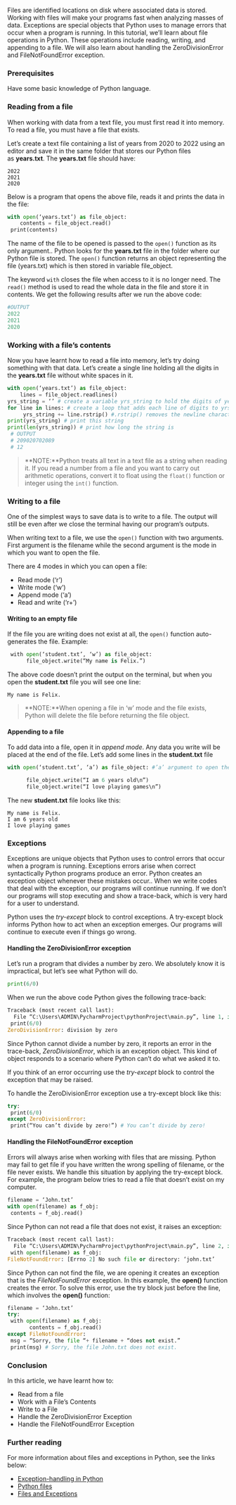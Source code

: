 
Files are identified locations on disk where associated data is stored. Working with files will make your programs fast when analyzing masses of data. Exceptions are special objects that Python uses to manage errors that occur when a program is running. In this tutorial, we’ll learn about file operations in Python. These operations include reading, writing, and appending to a file. We will also learn about handling the ZeroDivisionError and FileNotFoundError exception.

### Prerequisites
Have some basic knowledge of Python language.

### Reading from a file
When working with data from a text file, you must first read it into memory. To read a file, you must have a file that exists.

Let’s create a text file containing a list of years from 2020 to 2022 using an editor and save it in the same folder that stores our Python files as **years.txt**. The **years.txt** file should have:

```
2022
2021
2020
```

Below is a program that opens the above file, reads it and prints the data in the file:

```python
with open(‘years.txt’) as file_object:
    contents = file_object.read()
 print(contents)
```

The name of the file to be opened is passed to the `open()` function as its only argument.. Python looks for the **years.txt** file in the folder where our Python file is stored. The `open()` function returns an object representing the file (years.txt) which is then stored in  variable file_object.

The keyword `with` closes the file when access to it is no longer need. The `read()` method is used to read the whole data in the file and store it in contents.
We get the following results after we run the above code:

```python
#OUTPUT
2022
2021
2020
```

### Working with a file’s contents
Now you have learnt how to read a file into memory, let’s try doing something with that data. Let’s create a single line holding all the digits in the **years.txt** file without white spaces in it.

```python
with open(‘years.txt’) as file_object:
    lines = file_object.readlines()
yrs_string = ‘’ # create a variable yrs_string to hold the digits of years
for line in lines: # create a loop that adds each line of digits to yrs_string
     yrs_string += line.rstrip() #.rstrip() removes the newline character from each line
print(yrs_string) # print this string
print(len(yrs_string)) # print how long the string is 
 # OUTPUT
 # 209020702089
 # 12
```

>**NOTE:**Python treats all text in a text file as a string when reading it. If you read a number from a file and you want to carry out arithmetic operations, convert it to float using the `float()` function or integer using the `int()` function.

### Writing to a file
One of the simplest ways to save data is to write to a file. The output will still be even after we close the terminal having our program’s outputs.

When writing text to a file, we use the `open()` function with two arguments. First argument is the filename while the second argument is the mode in which you want to open the file. 

There are 4 modes in which you can open a file:
- Read mode (‘r’) 
- Write mode (‘w’) 
- Append mode (‘a’)
- Read and write (‘r+’)

#### Writing to an empty file
If the file you are writing does not exist at all, the `open()` function auto-generates the file.
Example:

```python
 with open(‘student.txt’, ‘w’) as file_object:
      file_object.write(“My name is Felix.”)
```

The above code doesn’t print the output on the terminal, but when you open the **student.txt** file you will see one line:

```
My name is Felix.
```

>**NOTE:**When opening a file in ‘w’ mode and the file exists, Python will delete the file before returning the file object.

#### Appending to a file
To add data into a file, open it in *append mode*. Any data you write will be placed at the end of the file.
Let’s add some lines in the **student.txt** file

```python
with open(‘student.txt’, ‘a’) as file_object: #’a’ argument to open the file for appending

      file_object.write(“I am 6 years old\n”)
      file_object.write(“I love playing games\n”)
```

The new **student.txt** file looks like this:
```
My name is Felix.
I am 6 years old
I love playing games
```

### Exceptions
Exceptions are unique objects that Python uses to control errors that occur when a program is running. Exceptions errors arise when correct syntactically Python programs produce an error. Python creates an exception object whenever these mistakes occur.. When we write codes that deal with the exception, our programs will continue running. If we don’t our programs will stop executing and show a trace-back, which is very hard for a user to understand.

Python uses the *try-except* block to control exceptions. A try-except block informs Python how to act when an exception emerges. Our programs will continue to execute even if things go wrong.

#### Handling the ZeroDivisionError exception
Let’s run a program that divides a number by zero. We absolutely know it is impractical, but let’s see what Python will do.

```python
print(6/0)
```

When we run the above code Python gives the following trace-back:
```python
Traceback (most recent call last):
  File “C:\Users\ADMIN\PycharmProject\pythonProject\main.py”, line 1, in <module>
 print(6/0)
ZeroDivisionError: division by zero
```

Since Python cannot divide a number by zero, it reports an error in the trace-back, *ZeroDivisionError*, which is an exception object. This kind of object responds to a scenario where Python can’t do what we asked it to.

If you think of an error occurring use the *try-except* block to control the exception that may be raised.

To handle the ZeroDivisionError exception use a try-except block like this:

```python
try:
 print(6/0)
except ZeroDivisionError:
 print(“You can’t divide by zero!”) # You can’t divide by zero!
```

#### Handling the FileNotFoundError exception
Errors will always arise when working with files that are missing. Python may fail to get file if you have written the wrong spelling of filename, or the file never exists. We handle this situation by applying the try-except block. For example, the program below tries to read a file that doesn’t exist on my computer.

```python
filename = ‘John.txt’
with open(filename) as f_obj:
 contents = f_obj.read()
```

Since Python can not read a file that does not exist, it raises an exception:

```python
Traceback (most recent call last):
  File “C:\Users\ADMIN\PycharmProject\pythonProject\main.py”, line 2, in <module>
 with open(filename) as f_obj:
FileNotFoundError: [Errno 2] No such file or directory: ‘john.txt’
```

Since Python can not find the file, we are opening it creates an exception that is the *FileNotFoundError* exception. In this example, the **open()** function creates the error. To solve this error, use the try block just before the line, which involves the **open()** function:

```python
filename = ‘John.txt’
try:
 with open(filename) as f_obj:
       contents = f_obj.read()
except FileNotFoundError:
 msg = “Sorry, the file “+ filename + “does not exist.”
 print(msg) # Sorry, the file John.txt does not exist.
```

### Conclusion
In this article, we have learnt how to:
- Read from a file
- Work with a File’s Contents
- Write to a File
- Handle the ZeroDivisionError Exception
- Handle the FileNotFoundError Exception

### Further reading
For more information about files and exceptions in Python, see the links below:
- [Exception-handling in Python](https://www.programiz.com/python-programming/exception-handling)
- [Python files](https://www.tutorialspoint.com/python/python_files_io.htm)
- [Files and Exceptions](https://www.softcover.io/read/e4cd0fd9/conversational-python/ch6_files_excepts)
